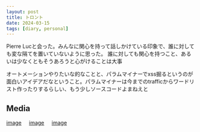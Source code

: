 ```yaml
---
layout: post
title: トロント
date: 2024-03-15
tags: [diary, personal]
---
```


Pierre Lucと会った。みんなに関心を持って話しかけている印象で、誰に対しても変な隔てを置いていないように思った。
誰に対しても関心を持つこと、あるいは少なくともそうあろうと心がけることは大事

オートメーションやりたいな的なことと、パラムマイナーでxss掘るというのが面白いアイデアだなということ。パラムマイナーは今までのtrafficからワードリスト作ったりするらしい、もう少しソースコードよまねえと

## Media

<div style="display: flex; flex-wrap: wrap; gap: 10px;"><a href="https://photos.google.com/lr/album/ADVFWbeu50_RulrcDCXNkLO7stKdAmGPiTSKxC2SEjvKGApt6yaiPn8XlJzaDA_ITvCp1dr_Hyyw/photo/ADVFWbcxyKnIq1aYTKYsaMmZSMQCN5DotOPdFtPsgKf7sfLcyeHWky41L81YHYSuInWbdPBCauzsSWITBm1aTGhajmfImrjB2Q">image</a><br> <a href="https://photos.google.com/lr/album/ADVFWbeu50_RulrcDCXNkLO7stKdAmGPiTSKxC2SEjvKGApt6yaiPn8XlJzaDA_ITvCp1dr_Hyyw/photo/ADVFWbdDXgRBzcw2JW9dsgGMPpA0XIJGgPjUEXSM8mMWxPfltYQCIIg6LyBvDihsiumcpr9vf1tZj5iom2RAixjJqp-snuzKsA">image</a><br> <a href="https://photos.google.com/lr/album/ADVFWbeu50_RulrcDCXNkLO7stKdAmGPiTSKxC2SEjvKGApt6yaiPn8XlJzaDA_ITvCp1dr_Hyyw/photo/ADVFWbdZT9zKT_0gtFhSe8jFMrGOzWA08Di3wOM07JP2Wi-MQgEsFVjE5hvcdvY8EVZgs6MUFWH2a9KAuQFYGpe0fqQ8fwfp4w">image</a><br></div>
